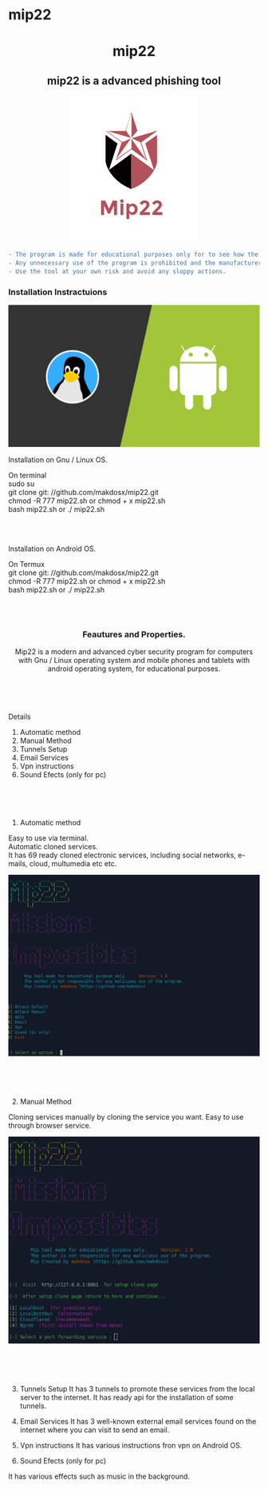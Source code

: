 # mip22
 <h1 align="center"> mip22 </h1>
 
 <h2 align="center"> mip22 is a advanced phishing tool </h2> 

<p align="center">
<img src="sc/logo.png">  </br>
</p>


```diff
- The program is made for educational purposes only for to see how the phishing method works.
- Any unnecessary use of the program is prohibited and the manufacturer has no responsibility for any illegal use by anyone.
- Use the tool at your own risk and avoid any sloppy actions.
```


<h3> Installation Instractuions </h3>

<img src="sc/os.png">

<p>

Installation on Gnu / Linux OS. </br>

On terminal </br>
sudo su </br>
git clone git: //github.com/makdosx/mip22.git </br>
chmod -R 777 mip22.sh or chmod + x mip22.sh </br>
bash mip22.sh or ./ mip22.sh 

</br> </br>


Installation on Android OS. </br>

On Termux </br>
git clone git: //github.com/makdosx/mip22.git </br>
chmod -R 777 mip22.sh or chmod + x mip22.sh </br>
bash mip22.sh or ./ mip22.sh


</br> </br>

</p>



<h3 align="center">
Feautures and Properties.
</h3>

<p align="center">
Mip22 is a modern and advanced cyber security program for computers with Gnu / Linux operating system and mobile phones and tablets with android operating system, for educational purposes.
</p>

 
<br/> <br/> <br/> 
 
<p>
 
Details
 
1) Automatic method
2) Manual Method
3) Tunnels Setup 
4) Email Services
5) Vpn instructions
6) Sound Efects (only for pc)
 
</p>

<br/> <br/> <br/> 

<p>
 
1) Automatic method

Easy to use via terminal. </br>
Automatic cloned services. </br>
It has 69 ready cloned electronic services, including social networks, e-mails, cloud, multumedia etc etc. </br>
 
<img src="sc/sc_auto.gif">
</p>

<br/> <br/> <br/> 

<p>
 
2) Manual Method 
 
Cloning services manually by cloning the service you want.
Easy to use through browser service.
 
<img src="sc/sc_manual.gif">

<p> 
 
<br/> <br/> <br/>  


<p>


3) Tunnels Setup
It has 3 tunnels to promote these services from the local server to the internet.
 It has ready api for the installation of some tunnels.


4) Email Services
It has 3 well-known external email services found on the internet where you can visit to send an email.


5) Vpn instructions
It has various instructions fron vpn on Android OS.



6) Sound Efects (only for pc)

It has various effects such as music in the background. 
 
</p> 


<br/> <br/> <br/>  
